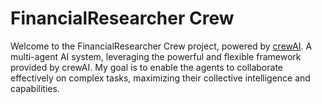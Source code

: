 # FinancialResearcher Crew

Welcome to the FinancialResearcher Crew project, powered by [crewAI](https://crewai.com). A multi-agent AI system, leveraging the powerful and flexible framework provided by crewAI. My goal is to enable the agents to collaborate effectively on complex tasks, maximizing their collective intelligence and capabilities.

